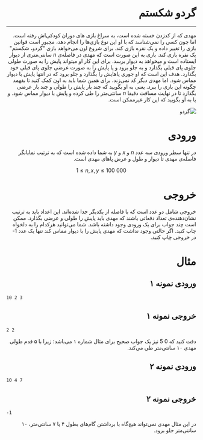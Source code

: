 <div dir="rtl">

# گردو شکستم
---
مهدی که از کدزدن خسته شده است، به سراغ بازی های دوران کودکی‌اش رفته است. اما چون کسی را نمی‌شناسد که با او این نوع بازی‌ها را انجام دهد، مجبور است قوانین بازی را تغییر داده و یک نفره بازی کند. برای شروع اون می‌خواهد بازی &quot;گردو، شکستم&quot; یک نفره بازی کند. بازی به این صورت است که مهدی در فاصله‌ی $n$ سانتی‌متری از دیوار ایستاده است و میخواهد به دیوار برسد. برای این کار او میتواند پایش را به صورت طولی جلوی پای قبلی بگذارد و به جلو برود و یا پایش را به صورت عرضی جلوی پای قبلی خود بگذارد. هدف این است که او جوری پاهایش را بگذارد و جلو برود که در انتها پایش با دیوار مماس شود. اما مهدی دیگر کد نمی‌زند، برای همین شما باید به اون کمک کنید تا بفهمد چگونه این بازی را ببرد. یعنی به او بگویید که چند بار پایش را طولی و چند بار عرضی بگذارد تا در نهایت مسافت دقیقا $n$ سانتی‌متر را طی کرده و پایش با دیوار مماس شود. و یا به او بگویید که این کار غیرممکن است.

![گردو](http://bayanbox.ir/view/3243031094508378062/nut.jpg)

# ورودی
در تنها سطر ورودی سه عدد $n$ و $x$ و $y$ به شما داده شده است که به ترتیب نمایانگر فاصله‌ی مهدی تا دیوار و طول و عرض پاهای مهدی است.

<div dir="ltr">

$$ 1 \le n, x, y \le 100\ 000 $$

<div dir="rtl">

# خروجی
خروجی شامل دو عدد است که با فاصله از یکدیگر جدا شده‌اند. این اعداد باید به ترتیب نشان‌دهنده‌ی تعداد دفعاتی باشند که مهدی باید پایش را طولی و عرضی بگذارد. ممکن است چند جواب برای یک ورودی وجود داشته باشد. شما می‌توانید هرکدام را به دلخواه چاپ کنید. اگر حالتی وجود نداشت که مهدی پایش را با دیوار مماس کند تنها یک عدد 1- در خروجی چاپ کنید.
# مثال

## ورودی نمونه ۱

<div dir="ltr">

```
10 2 3
```

<div dir="rtl">

## خروجی نمونه ۱

<div dir="ltr">

```
2 2
```

<div dir="rtl">

دقت کنید که 0 5 نیز یک جواب صحیح برای مثال شماره ۱ می‌باشد؛ زیرا با ۵ قدم طولی مهدی ۱۰ سانتی‌متر طی می‌کند.

## ورودی نمونه ۲

<div dir="ltr">

```
10 4 7
```

<div dir="rtl">

## خروجی نمونه ۲

<div dir="ltr">

```
-1
```

<div dir="rtl">

در این مثال مهدی نمی‌تواند هیچ‌گاه با برداشتن گام‌های بطول ۴ یا ۷ سانتی‌متر، ۱۰ سانتی‌متر جلو برود.
